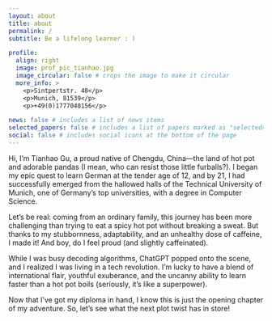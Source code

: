 ```yaml
---
layout: about
title: about
permalink: /
subtitle: Be a lifelong learner : )

profile:
  align: right
  image: prof_pic_tianhao.jpg
  image_circular: false # crops the image to make it circular
  more_info: >
    <p>Sintpertstr. 48</p>
    <p>Munich, 81539</p>
    <p>+49(0)1777040156</p>

news: false # includes a list of news items
selected_papers: false # includes a list of papers marked as "selected={true}"
social: false # includes social icons at the bottom of the page
---
```


Hi, I’m Tianhao Gu, a proud native of Chengdu, China—the land of hot pot and adorable pandas (I mean, who can resist those little furballs?). I began my epic quest to learn German at the tender age of 12, and by 21, I had successfully emerged from the hallowed halls of the Technical University of Munich, one of Germany’s top universities, with a degree in Computer Science.

Let’s be real: coming from an ordinary family, this journey has been more challenging than trying to eat a spicy hot pot without breaking a sweat. But thanks to my stubbornness, adaptability, and an unhealthy dose of caffeine, I made it! And boy, do I feel proud (and slightly caffeinated).

While I was busy decoding algorithms, ChatGPT popped onto the scene, and I realized I was living in a tech revolution. I’m lucky to have a blend of international flair, youthful exuberance, and the uncanny ability to learn faster than a hot pot boils (seriously, it’s like a superpower).

Now that I’ve got my diploma in hand, I know this is just the opening chapter of my adventure. So, let’s see what the next plot twist has in store!
